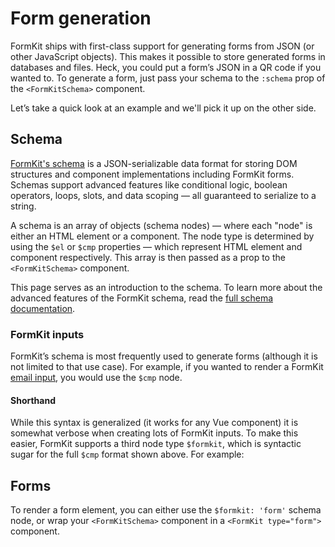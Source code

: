# Form generation

FormKit ships with first-class support for generating forms from JSON (or other JavaScript objects). This makes it possible to store generated forms in databases and files. Heck, you could put a form’s JSON in a QR code if you wanted to. To generate a form, just pass your schema to the `:schema` prop of the `<FormKitSchema>` component.

Let’s take a quick look at an example and we'll pick it up on the other side.

<example
  name="Generating forms"
  file="/_content/examples/generating/generating"
  langs="vue">
</example>

## Schema

[FormKit's schema](/advanced/schema) is a JSON-serializable data format for storing DOM structures and component implementations including FormKit forms. Schemas support advanced features like conditional logic, boolean operators, loops, slots, and data scoping — all guaranteed to serialize to a string.

A schema is an array of objects (schema nodes) — where each "node" is either an HTML element or a component. The node type is determined by using the `$el` or `$cmp` properties — which represent HTML element and component respectively. This array is then passed as a prop to the `<FormKitSchema>` component.

<callout type="tip" label="Full Schema docs">
This page serves as an introduction to the schema. To learn more about the advanced features of the FormKit schema, read the <a href="/advanced/schema">full schema documentation</a>.
</callout>

### FormKit inputs

FormKit’s schema is most frequently used to generate forms (although it is not limited to that use case). For example, if you wanted to render a FormKit [email input](/inputs/email), you would use the `$cmp` node.

<example
  name="Generating forms - verbose"
  file="/_content/examples/generating-cmp/generating-cmp"
  langs="vue">
</example>

#### Shorthand

While this syntax is generalized (it works for any Vue component) it is somewhat verbose when creating lots of FormKit inputs. To make this easier, FormKit supports a third node type `$formkit`, which is syntactic sugar for the full `$cmp` format shown above. For example:

<example
  name="Generating forms - sugar"
  file="/_content/examples/generating-sugar/generating-sugar"
  langs="vue">
</example>

## Forms

To render a form element, you can either use the `$formkit: 'form'` schema node, or wrap your `<FormKitSchema>` component in a `<FormKit type="form">` component.

<example
  name="Generating forms - form"
  file="/_content/examples/generating-form/generating-form"
  langs="vue">
</example>
